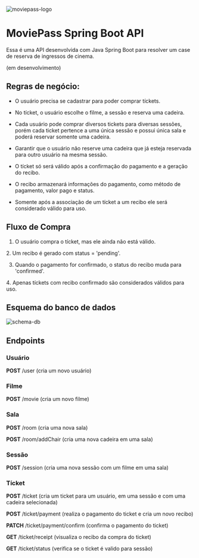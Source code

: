 ![moviepass-logo](https://github.com/thifacco/moviepass-springboot-api/blob/master/schema.db/moviepass.jpg)

# MoviePass Spring Boot API

Essa é uma API desenvolvida com Java Spring Boot para resolver um case de reserva de ingressos de cinema.

(em desenvolvimento)

## Regras de negócio:
- O usuário precisa se cadastrar para poder comprar tíckets.

- No tícket, o usuário escolhe o filme, a sessão e reserva uma cadeira.

- Cada usuário pode comprar diversos tickets para diversas sessões, porém cada ticket pertence a uma única sessão e possui única sala e poderá reservar somente uma cadeira.

- Garantir que o usuário não reserve uma cadeira que já esteja reservada para outro usuário na mesma sessão.

- O tícket só será válido após a confirmação do pagamento e a geração do recibo.

- O recibo armazenará informações do pagamento, como método de pagamento, valor pago e status.

- Somente após a associação de um tícket a um recibo ele será considerado válido para uso.

## Fluxo de Compra
1. O usuário compra o tícket, mas ele ainda não está válido.

2️. Um recibo é gerado com status = 'pending'.

3. Quando o pagamento for confirmado, o status do recibo muda para 'confirmed'.

4️. Apenas tíckets com recibo confirmado são considerados válidos para uso.

## Esquema do banco de dados
![schema-db](https://github.com/thifacco/moviepass-springboot-api/blob/master/schema.db/schema-db-MoviePress.jpg)

## Endpoints

### Usuário
**POST** /user (cria um novo usuário)

### Filme
**POST** /movie (cria um novo filme)

### Sala
**POST** /room (cria uma nova sala)

**POST** /room/addChair (cria uma nova cadeira em uma sala)

### Sessão
**POST** /session (cria uma nova sessão com um filme em uma sala)

### Tícket
**POST** /ticket (cria um ticket para um usuário, em uma sessão e com uma cadeira selecionada)

**POST** /ticket/payment (realiza o pagamento do ticket e cria um novo recibo)

**PATCH** /ticket/payment/confirm (confirma o pagamento do ticket)
   
**GET** /ticket/receipt (visualiza o recibo da compra do ticket)

**GET** /ticket/status (verifica se o ticket é valido para sessão)
